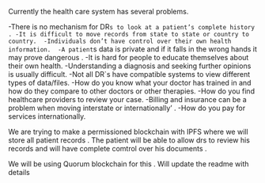 Currently the health care system has several problems. 

-There is no mechanism for DR`s to look at a patient’s complete history .
-It is difficult to move records from state to state or country to country. 
-Individuals don’t have control over their own health information. 
-A patient`s data is private and if it falls in the wrong hands it may prove dangerous .
-It is hard for people to educate themselves about their own health.
-Understanding a diagnosis and seeking further opinions is usually difficult. 
-Not all DR`s have compatible systems to view different types of data/files. 
-How do you know what your doctor has trained in and how do they compare to other doctors or other therapies. 
-How do you find healthcare providers to review your case. -Billing and insurance can be a problem when moving interstate or internationally’ .
-How do you pay for services internationally.

We are trying to make a permissioned blockchain with IPFS where we will store all patient records . The patient will be able to allow drs to review his records and will have complete comtrol over his documents .

We will be using Quorum blockchain for this .
Will update the readme with details 
